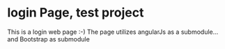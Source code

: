 # login Page, test project

This is a login web page :-)
The page utilizes angularJs as a submodule...
and Bootstrap as submodule
